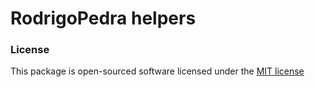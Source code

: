 # RodrigoPedra helpers

### License

This package is open-sourced software licensed under the [MIT license](http://opensource.org/licenses/MIT)
